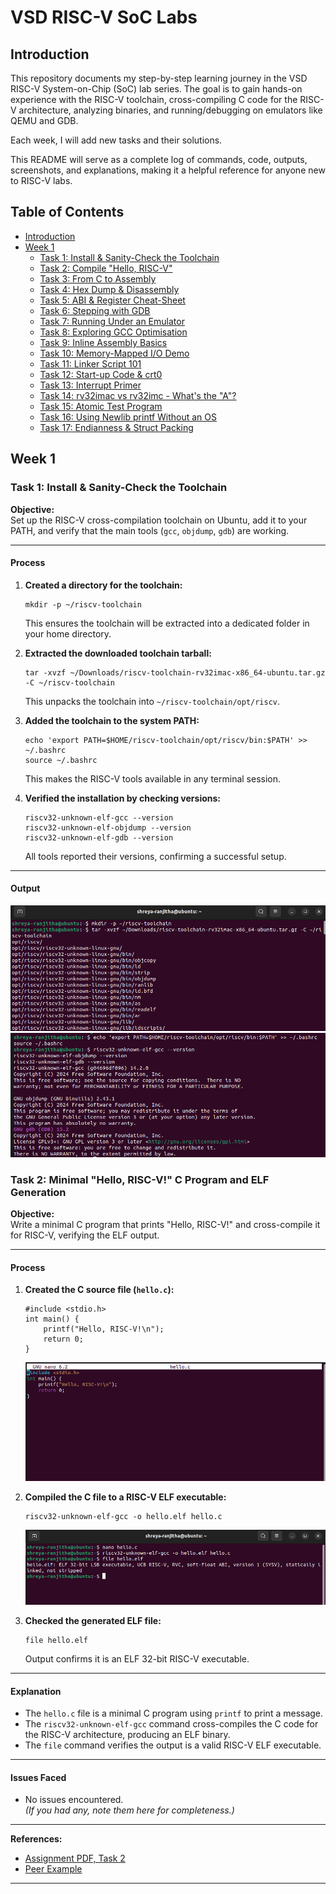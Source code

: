 # VSD RISC-V SoC Labs

## Introduction

This repository documents my step-by-step learning journey in the VSD RISC-V System-on-Chip (SoC) lab series. The goal is to gain hands-on experience with the RISC-V toolchain, cross-compiling C code for the RISC-V architecture, analyzing binaries, and running/debugging on emulators like QEMU and GDB.

Each week, I will add new tasks and their solutions.

This README will serve as a complete log of commands, code, outputs, screenshots, and explanations, making it a helpful reference for anyone new to RISC-V labs.

## Table of Contents

- [Introduction](#introduction)
- [Week 1](#week-1)
  - [Task 1: Install & Sanity-Check the Toolchain](#task-1-install--sanity-check-the-toolchain)
  - [Task 2: Compile "Hello, RISC-V"](#task-2-compile-hello-risc-v)
  - [Task 3: From C to Assembly](#task-3-from-c-to-assembly)
  - [Task 4: Hex Dump & Disassembly](#task-4-hex-dump--disassembly)
  - [Task 5: ABI & Register Cheat-Sheet](#task-5-abi--register-cheat-sheet)
  - [Task 6: Stepping with GDB](#task-6-stepping-with-gdb)
  - [Task 7: Running Under an Emulator](#task-7-running-under-an-emulator)
  - [Task 8: Exploring GCC Optimisation](#task-8-exploring-gcc-optimisation)
  - [Task 9: Inline Assembly Basics](#task-9-inline-assembly-basics)
  - [Task 10: Memory-Mapped I/O Demo](#task-10-memory-mapped-io-demo)
  - [Task 11: Linker Script 101](#task-11-linker-script-101)
  - [Task 12: Start-up Code & crt0](#task-12-start-up-code--crt0)
  - [Task 13: Interrupt Primer](#task-13-interrupt-primer)
  - [Task 14: rv32imac vs rv32imc - What's the "A"?](#task-14-rv32imac-vs-rv32imc---whats-the-a)
  - [Task 15: Atomic Test Program](#task-15-atomic-test-program)
  - [Task 16: Using Newlib printf Without an OS](#task-16-using-newlib-printf-without-an-os)
  - [Task 17: Endianness & Struct Packing](#task-17-endianness--struct-packing)

## Week 1

### Task 1: Install & Sanity-Check the Toolchain

**Objective:**  
Set up the RISC-V cross-compilation toolchain on Ubuntu, add it to your PATH, and verify that the main tools (`gcc`, `objdump`, `gdb`) are working.

---

#### **Process**

1. **Created a directory for the toolchain:**
    ```
    mkdir -p ~/riscv-toolchain
    ```
    This ensures the toolchain will be extracted into a dedicated folder in your home directory.

2. **Extracted the downloaded toolchain tarball:**
    ```
    tar -xvzf ~/Downloads/riscv-toolchain-rv32imac-x86_64-ubuntu.tar.gz -C ~/riscv-toolchain
    ```
    This unpacks the toolchain into `~/riscv-toolchain/opt/riscv`.

3. **Added the toolchain to the system PATH:**
    ```
    echo 'export PATH=$HOME/riscv-toolchain/opt/riscv/bin:$PATH' >> ~/.bashrc
    source ~/.bashrc
    ```
    This makes the RISC-V tools available in any terminal session.

4. **Verified the installation by checking versions:**
    ```
    riscv32-unknown-elf-gcc --version
    riscv32-unknown-elf-objdump --version
    riscv32-unknown-elf-gdb --version
    ```
    All tools reported their versions, confirming a successful setup.

---

#### **Output**

![Toolchain extraction and PATH setup](Outputs/task1_1.jpeg)
![Toolchain version check](Outputs/task1_2.jpeg)

### Task 2: Minimal "Hello, RISC-V!" C Program and ELF Generation

**Objective:**  
Write a minimal C program that prints "Hello, RISC-V!" and cross-compile it for RISC-V, verifying the ELF output.

---

#### **Process**

1. **Created the C source file (`hello.c`):**
    ```
    #include <stdio.h>
    int main() {
        printf("Hello, RISC-V!\n");
        return 0;
    }
    ```
    ![Terminal: Compile and verify ELF](Outputs/task2_1.jpeg)
 

2. **Compiled the C file to a RISC-V ELF executable:**
    ```
    riscv32-unknown-elf-gcc -o hello.elf hello.c
    ```
   ![hello.c source code](Outputs/task2_2.jpeg)
3. **Checked the generated ELF file:**
    ```
    file hello.elf
    ```
    Output confirms it is an ELF 32-bit RISC-V executable.

    

---

#### **Explanation**

- The `hello.c` file is a minimal C program using `printf` to print a message.
- The `riscv32-unknown-elf-gcc` command cross-compiles the C code for the RISC-V architecture, producing an ELF binary.
- The `file` command verifies the output is a valid RISC-V ELF executable.

---

#### **Issues Faced**

- No issues encountered.  
  *(If you had any, note them here for completeness.)*

---

**References:**  
- [Assignment PDF, Task 2](https://ppl-ai-file-upload.s3.amazonaws.com/web/direct-files/attachments/63085063/dfbcd8f7-a8be-454d-abb9-415dd1feba97/p1w1.pdf)
- [Peer Example](https://github.com/rsdsrahul4566/vsdRiscvSoc/blob/main/README.md)

---
